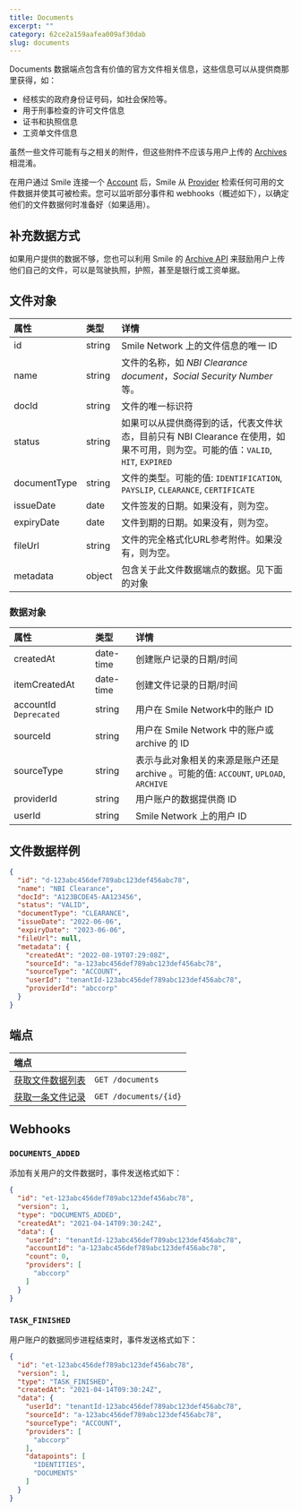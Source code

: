 ```yaml
---
title: Documents
excerpt: ""
category: 62ce2a159aafea009af30dab
slug: documents
---
```



Documents 数据端点包含有价值的官方文件相关信息，这些信息可以从提供商那里获得，如：

- 经核实的政府身份证号码，如社会保险等。
- 用于刑事检查的许可文件信息
- 证书和执照信息
- 工资单文件信息

虽然一些文件可能有与之相关的附件，但这些附件不应该与用户上传的 [Archives](/reference/archives) 相混淆。

在用户通过 Smile 连接一个 [Account](/reference/accounts) 后，Smile 从  [Provider](/reference/providers) 检索任何可用的文件数据并使其可被检索。您可以监听部分事件和 webhooks（概述如下），以确定他们的文件数据何时准备好（如果适用）。

## 补充数据方式

如果用户提供的数据不够，您也可以利用 Smile 的 [Archive API](/reference/archives) 来鼓励用户上传他们自己的文件，可以是驾驶执照，护照，甚至是银行或工资单据。

## 文件对象

| 属性           | 类型     | 详情                                                                                  |
|:-------------|:-------|:------------------------------------------------------------------------------------|
| id           | string | Smile Network 上的文件信息的唯一 ID                                                          |
| name         | string | 文件的名称，如 *NBI Clearance document*，*Social Security Number* 等。                        |
| docId        | string | 文件的唯一标识符                                                                            |
| status       | string | 如果可以从提供商得到的话，代表文件状态，目前只有 NBI Clearance 在使用，如果不可用，则为空。可能的值：`VALID`, `HIT`, `EXPIRED` |
| documentType | string | 文件的类型。可能的值: `IDENTIFICATION`, `PAYSLIP`, `CLEARANCE`, `CERTIFICATE`                 |
| issueDate    | date   | 文件签发的日期。如果没有，则为空。                                                                   |
| expiryDate   | date   | 文件到期的日期。如果没有，则为空。                                                                   |
| fileUrl      | string | 文件的完全格式化URL参考附件。如果没有，则为空。                                                           |
| metadata     | object | 包含关于此文件数据端点的数据。见下面的对象                                                               |

### 数据对象

| 属性                     | 类型     | 详情                                                             |
|:-----------------------| :----- |:---------------------------------------------------------------|
| createdAt              | date-time | 创建账户记录的日期/时间                                                   |
| itemCreatedAt          | date-time | 创建文件记录的日期/时间                                                   |
| accountId `Deprecated` | string | 用户在 Smile Network中的账户 ID                                                                                                                                  |
| sourceId               | string | 用户在 Smile Network 中的账户或 archive 的 ID                           |
| sourceType             | string | 表示与此对象相关的来源是账户还是 archive 。可能的值: `ACCOUNT`, `UPLOAD`, `ARCHIVE` |
| providerId             | string | 用户账户的数据提供商 ID                                                  |
| userId                 | string | Smile Network 上的用户 ID                                          |


## 文件数据样例

```json
{
  "id": "d-123abc456def789abc123def456abc78",
  "name": "NBI Clearance",
  "docId": "A123BCDE45-AA123456",
  "status": "VALID",
  "documentType": "CLEARANCE",
  "issueDate": "2022-06-06",
  "expiryDate": "2023-06-06",
  "fileUrl": null,
  "metadata": {
    "createdAt": "2022-08-19T07:29:08Z",
    "sourceId": "a-123abc456def789abc123def456abc78",
    "sourceType": "ACCOUNT",
    "userId": "tenantId-123abc456def789abc123def456abc78",
    "providerId": "abccorp"
  }
}
```

## 端点

| 端点                                      | |
|:----------------------------------------| :---- |
| [获取文件数据列表](/reference/list-documents-1) | `GET /documents` |
| [获取一条文件记录](/reference/get-document-1)   | `GET /documents/{id}` |

## Webhooks

### `DOCUMENTS_ADDED`

添加有关用户的文件数据时，事件发送格式如下：

```json
{
  "id": "et-123abc456def789abc123def456abc78",
  "version": 1,
  "type": "DOCUMENTS_ADDED",
  "createdAt": "2021-04-14T09:30:24Z",
  "data": {
    "userId": "tenantId-123abc456def789abc123def456abc78",
    "accountId": "a-123abc456def789abc123def456abc78",
    "count": 0,
    "providers": [
      "abccorp"
    ]
  }
}
```

### `TASK_FINISHED`

用户账户的数据同步进程结束时，事件发送格式如下：

```json
{
  "id": "et-123abc456def789abc123def456abc78",
  "version": 1,
  "type": "TASK_FINISHED",
  "createdAt": "2021-04-14T09:30:24Z",
  "data": {
    "userId": "tenantId-123abc456def789abc123def456abc78",
    "sourceId": "a-123abc456def789abc123def456abc78",
    "sourceType": "ACCOUNT",
    "providers": [
      "abccorp"
    ],
    "datapoints": [
      "IDENTITIES",
      "DOCUMENTS"
    ]
  }
}
```
